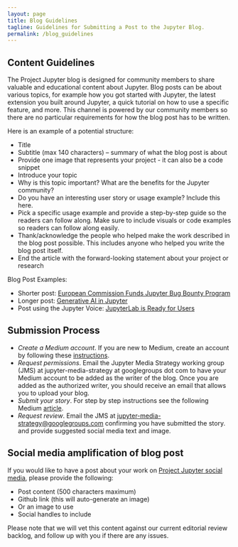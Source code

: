 ```yaml
---
layout: page
title: Blog Guidelines
tagline: Guidelines for Submitting a Post to the Jupyter Blog.
permalink: /blog_guidelines
---
```


## Content Guidelines
The Project Jupyter blog is designed for community members to share valuable and educational content about Jupyter. Blog posts can be about various topics, for example how you got started with Jupyter, the latest extension you built around Jupyter, a quick tutorial on how to use a specific feature, and more. This channel is powered by our community members so there are no particular requirements for how the blog post has to be written. 

Here is an example of a potential structure:

- Title
- Subtitle (max 140 characters) – summary of what the blog post is about
- Provide one image that represents your project - it can also be a code snippet
- Introduce your topic
- Why is this topic important? What are the benefits for the Jupyter community?
- Do you have an interesting user story or usage example? Include this here.
- Pick a specific usage example and provide a step-by-step guide so the readers can follow along. Make sure to include visuals or
  code examples so readers can follow along easily.
- Thank/acknowledge the people who helped make the work described in the blog post possible. This includes anyone who helped you
  write the blog post itself.
- End the article with the forward-looking statement about your project or research

Blog Post Examples:
- Shorter post: [European Commission Funds Jupyter Bug Bounty Program](https://blog.jupyter.org/european-commission-funds-jupyter-bug-bounty-program-b7b96f9831e6)
- Longer post: [Generative AI in Jupyter](https://blog.jupyter.org/generative-ai-in-jupyter-3f7174824862)
- Post using the Jupyter Voice: [JupyterLab is Ready for Users](https://blog.jupyter.org/jupyterlab-is-ready-for-users-5a6f039b8906)

## Submission Process
- *Create a Medium account*. If you are new to Medium, create an account by following these [instructions](https:///help.medium.com/hc/en-us/articles/115004915268-Sign-in-or-sign-up-to-Medium).
- *Request permissions*. Email the Jupyter Media Strategy working group (JMS)  at jupyter-media-strategy at googlegroups dot com  to have your Medium account to be added as the writer of the blog. Once you are added as the authorized writer, you should receive an email that allows you to upload your blog. 
- *Submit your story*. For step by step instructions see the following Medium [article](https:///help.medium.com/hc/en-us/articles/213904978-Add-a-draft-or-post-to-publication).
- *Request review*. Email the JMS at jupyter-media-strategy@googlegroups.com confirming you have submitted the story.  and provide suggested social media text and image.

## Social media amplification of blog post
If you would like  to have a post about your work on [Project Jupyter social media](/social), please provide the following:
- Post content  (500 characters maximum)
- Github link (this will auto-generate an image)
- Or an image to use
- Social handles to include

Please note that we will vet this content against our current editorial review backlog, and follow up with you if there are any issues.

